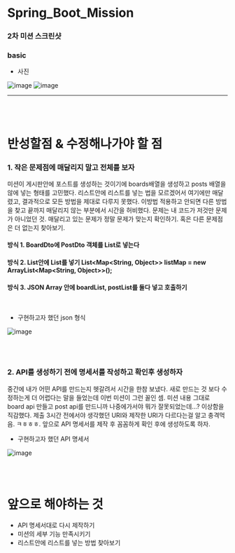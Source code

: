 # Spring_Boot_Mission

### 2차 미션 스크린샷
### basic

* 사진

![image](https://user-images.githubusercontent.com/73453283/155122048-27ed7584-c881-44e4-9c77-f96f1fb4d412.png)
![image](https://user-images.githubusercontent.com/73453283/155122402-3a7940e4-1545-434c-afb4-bd3faea2188e.png)


***********
<br>
<br>

# 반성할점 & 수정해나가야 할 점

### 1. 작은 문제점에 매달리지 말고 전체를 보자

미션이 게시판안에 포스트를 생성하는 것이기에 boards배열을 생성하고 posts 배열을 않에 넣는 형태를 고민했다. 리스트안에 리스트를 넣는 법을 모르겠어서 여기에만 매달렸고, 결과적으로 모든 방법을 제대로 다루지 못했다. 이방법 적용하고 안되면 다른 방법을 찾고 끝까지 매달리지 않는 부분에서 시간을 허비했다. 문제는 내 코드가 저것만 문제가 아니었던 것. 매달리고 있는 문제가 정말 문제가 맞는지 확인하기. 혹은 다른 문제점은 더 없는지 찾아보기. 
 
#### 방식 1. BoardDto에 PostDto 객체를 List로 넣는다
#### 방식 2. List안에 List를 넣기 List<Map<String, Object>> listMap = new ArrayList<Map<String, Object>>();
#### 방식 3. JSON Array 안에 boardList, postList를 둘다 넣고 호출하기
<br>

* 구현하고자 했던 json 형식


![image](https://user-images.githubusercontent.com/73453283/155123670-e5c23016-d798-4342-8065-82dbe132eeea.png)

<br>
<br>

### 2. API를 생성하기 전에 명세서를 작성하고 확인후 생성하자
중간에 내가 어떤 API를 만드는지 헷갈려서 시간을 한참 보냈다. 새로 만드는 것 보다 수정하는게 더 어렵다는 말을 들었는데 이번 미션이 그런 꼴인 셈.
미션 내용 그대로 board api 만들고 post api를 만드니까 나중에가서야 뭐가 잘못되었는데...? 이상함을 직감했다. 제출 3시간 전에서야 생각했던 URI와 제작한 URI가 다르다는걸 알고 충격먹음. ㅋㅎㅎㅎ. 앞으로 API 명세서를 제작 후 꼼꼼하게 확인 후에 생성하도록 하자. 

* 구현하고자 했던 API 명세서


![image](https://user-images.githubusercontent.com/73453283/155114429-5abb8fc8-f5e2-4521-a805-4d12fa49b4a0.png)



<br>
<br>

# 앞으로 해야하는 것

* API 명세서대로 다시 제작하기
* 미션의 세부 기능 만족시키기
* 리스트안에 리스트를 넣는 방법 찾아보기




